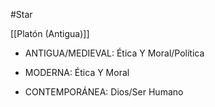 #Star 

[[Platón (Antigua)]]

- ANTIGUA/MEDIEVAL: Ética Y Moral/Política

- MODERNA: Ética Y Moral

- CONTEMPORÁNEA: Dios/Ser Humano